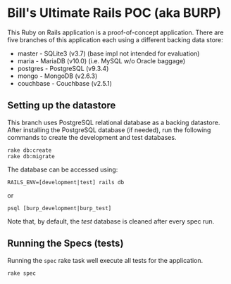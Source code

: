 # Bill's Ultimate Rails POC (aka BURP)

This Ruby on Rails application is a proof-of-concept application.
There are five branches of this application each using a different backing data store:

* master - SQLite3 (v3.7) (base impl not intended for evaluation)
* maria - MariaDB (v10.0) (i.e. MySQL w/o Oracle baggage)
* postgres - PostgreSQL (v9.3.4)
* mongo - MongoDB (v2.6.3)
* couchbase - Couchbase (v2.5.1)

## Setting up the datastore
This branch uses PostgreSQL relational database as a backing datastore. After installing the PostgreSQL database (if needed), run the following commands to create the development and test databases.

```
rake db:create
rake db:migrate
```

The database can be accessed using:

```
RAILS_ENV=[development|test] rails db
```

or

```
psql [burp_development|burp_test]
```

Note that, by default, the *test* database is cleaned after every spec run.

## Running the Specs (tests)
Running the `spec` rake task well execute all tests for the application.

```
rake spec
```
